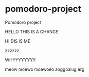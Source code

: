 # pomodoro-project
Pomodoro project


HELLO THIS IS A CHANGE

HI DIS IS ME

zzzzzz

WHYYYYYYYY


meow moewo moewoeo aoggoaiug erg
